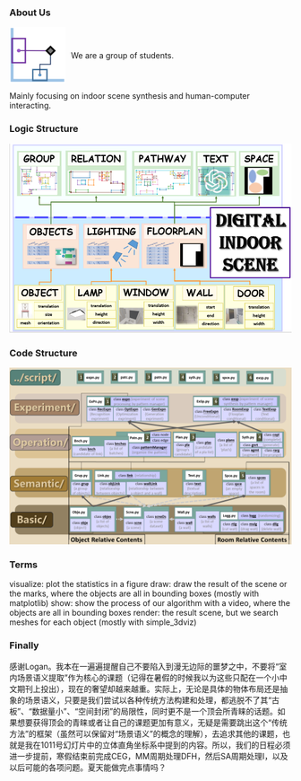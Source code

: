 ### About Us

<div style="display: flex; align-items: center;">
<img src="media_of_readme/logo.png" width="100" height="100" style="margin-right: 10px;">
<p>       We are a group of students.</p>
</div>

Mainly focusing on indoor scene synthesis and human-computer interacting.

### Logic Structure
<img src="media_of_readme/semantic.png" alt="semantic" width="600">

### Code Structure
<img src="media_of_readme/codes.png" alt="code structure" width="600">

### Terms
visualize: plot the statistics in a figure
draw: draw the result of the scene or the marks, where the objects are all in bounding boxes (mostly with matplotlib)
show: show the process of our algorithm with a video, where the objects are all in bounding boxes
render: the result scene, but we search meshes for each object (mostly with simple_3dviz)

### Finally
感谢Logan。我本在一遍遍提醒自己不要陷入到漫无边际的噩梦之中，不要将“室内场景语义提取”作为核心的课题（记得在暑假的时候我以为这些只配在一个小中文期刊上投出），现在的奢望却越来越重。实际上，无论是具体的物体布局还是抽象的场景语义，只要是我们尝试以各种传统方法构建和处理，都逃脱不了其“古板”、“数据量小”、“空间封闭”的局限性，同时更不是一个顶会所青睐的话题。如果想要获得顶会的青睐或者让自己的课题更加有意义，无疑是需要跳出这个“传统方法”的框架（虽然可以保留对“场景语义”的概念的理解），去追求其他的课题，也就是我在1011号幻灯片中的立体直角坐标系中提到的内容。所以，我们的日程必须进一步提前，寒假结束前完成CEG，MM周期处理DFH，然后SA周期处理I，以及以后可能的各项问题。夏天能做完点事情吗？